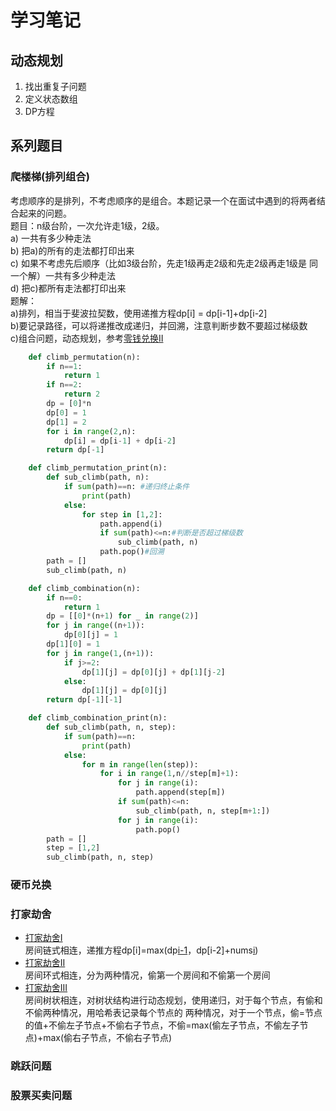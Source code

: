 # 学习笔记
## 动态规划
1. 找出重复子问题  
2. 定义状态数组  
3. DP方程  

## 系列题目
### 爬楼梯(排列组合)
考虑顺序的是排列，不考虑顺序的是组合。本题记录一个在面试中遇到的将两者结合起来的问题。  
题目：n级台阶，一次允许走1级，2级。   
a) 一共有多少种走法   
b) 把a)的所有的走法都打印出来   
c) 如果不考虑先后顺序（比如3级台阶，先走1级再走2级和先走2级再走1级是 同一个解）一共有多少种走法  
d) 把c)都所有走法都打印出来  
题解：  
a)排列，相当于斐波拉契数，使用递推方程dp[i] = dp[i-1]+dp[i-2]  
b)要记录路径，可以将递推改成递归，并回溯，注意判断步数不要超过梯级数  
c)组合问题，动态规划，参考[零钱兑换II](https://leetcode-cn.com/problems/coin-change-2/submissions/)
```python
	def climb_permutation(n): 
		if n==1:
            return 1
        if n==2:
            return 2
        dp = [0]*n
        dp[0] = 1
        dp[1] = 2
        for i in range(2,n):
            dp[i] = dp[i-1] + dp[i-2]
        return dp[-1]
```
```python
	def climb_permutation_print(n):
		def sub_climb(path, n):
			if sum(path)==n: #递归终止条件
				print(path)
			else:
				for step in [1,2]:
					path.append(i)
					if sum(path)<=n:#判断是否超过梯级数
						sub_climb(path, n)
					path.pop()#回溯
		path = []
		sub_climb(path, n)
```
```python
    def climb_combination(n):
		if n==0:
			return 1
		dp = [[0]*(n+1) for _ in range(2)]
		for j in range((n+1)):
			dp[0][j] = 1
		dp[1][0] = 1
		for j in range(1,(n+1)):
			if j>=2:
				dp[1][j] = dp[0][j] + dp[1][j-2]
			else:
				dp[1][j] = dp[0][j]
		return dp[-1][-1]
```
```python
	def climb_combination_print(n):
		def sub_climb(path, n, step):
			if sum(path)==n:
				print(path)
			else:
				for m in range(len(step)):
					for i in range(1,n//step[m]+1):
						for j in range(i):
							path.append(step[m])
						if sum(path)<=n:
							sub_climb(path, n, step[m+1:])
						for j in range(i):
							path.pop()
		path = []
		step = [1,2]
		sub_climb(path, n, step)
```
### 硬币兑换
### 打家劫舍
* [打家劫舍I](https://leetcode-cn.com/problems/house-robber/)  
	房间链式相连，递推方程dp[i]=max(dp[i-1](不偷第i个房间)，dp[i-2]+nums[i](偷第i个房间))
* [打家劫舍II](https://leetcode-cn.com/problems/house-robber-ii/)  
	房间环式相连，分为两种情况，偷第一个房间和不偷第一个房间
* [打家劫舍III](https://leetcode-cn.com/problems/house-robber-iii/)  
	房间树状相连，对树状结构进行动态规划，使用递归，对于每个节点，有偷和不偷两种情况，用哈希表记录每个节点的
	两种情况，对于一个节点，偷=节点的值+不偷左子节点+不偷右子节点，不偷=max(偷左子节点，不偷左子节点)+max(偷右子节点，不偷右子节点)
### 跳跃问题
### 股票买卖问题